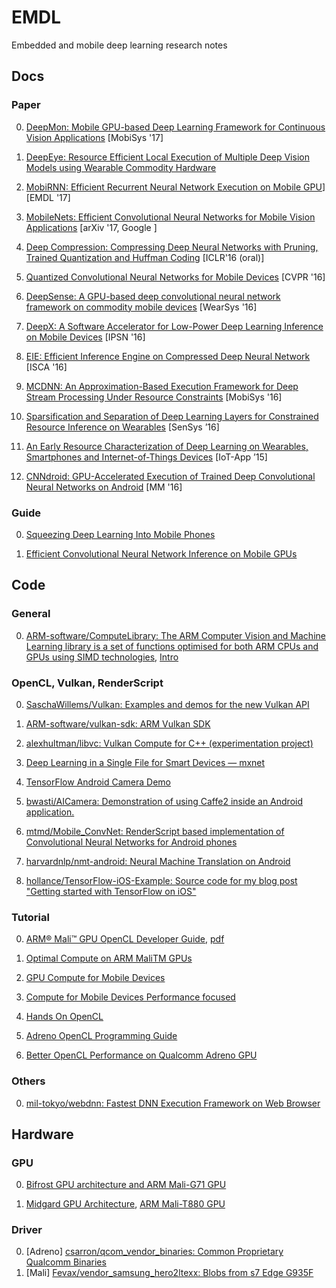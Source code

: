 # EMDL

Embedded and mobile deep learning research notes

## Docs

### Paper

0. [DeepMon: Mobile GPU-based Deep Learning Framework for Continuous Vision Applications](https://www.sigmobile.org/mobisys/2017/accepted.php) [MobiSys '17]

0. [DeepEye: Resource Efficient Local Execution of Multiple Deep Vision Models using Wearable Commodity Hardware](http://fahim-kawsar.net/papers/Mathur.MobiSys2017-Camera.pdf)

0. [MobiRNN: Efficient Recurrent Neural Network Execution on Mobile GPU](https://arxiv.org/abs/1706.00878)] [EMDL '17]

0. [MobileNets: Efficient Convolutional Neural Networks for Mobile Vision Applications](https://arxiv.org/abs/1704.04861) [arXiv '17, Google ]

0. [Deep Compression: Compressing Deep Neural Networks with Pruning, Trained Quantization and Huffman Coding](https://arxiv.org/abs/1510.00149) [ICLR'16 (oral)]

0. [Quantized Convolutional Neural Networks for Mobile Devices](https://arxiv.org/abs/1512.06473) [CVPR '16]

0. [DeepSense: A GPU-based deep convolutional neural network framework on commodity mobile devices](http://ink.library.smu.edu.sg/cgi/viewcontent.cgi?article=4278&context=sis_research) [WearSys '16]

0. [DeepX: A Software Accelerator for Low-Power Deep Learning Inference on Mobile Devices](http://niclane.org/pubs/deepx_ipsn.pdf) [IPSN '16]

0. [EIE: Efficient Inference Engine on Compressed Deep Neural Network](https://arxiv.org/abs/1602.01528) [ISCA '16]

0. [MCDNN: An Approximation-Based Execution Framework for Deep Stream Processing Under Resource Constraints](http://haneul.github.io/papers/mcdnn.pdf) [MobiSys '16]

0. [Sparsification and Separation of Deep Learning Layers for Constrained Resource Inference on Wearables](http://niclane.org/pubs/sparsesep_sensys.pdf) [SenSys ’16]

0. [An Early Resource Characterization of Deep Learning on Wearables, Smartphones and Internet-of-Things Devices](http://niclane.org/pubs/iotapp15_early.pdf) [IoT-App ’15]

0. [CNNdroid: GPU-Accelerated Execution of Trained Deep Convolutional Neural Networks on Android](https://arxiv.org/abs/1511.07376) [MM '16]

### Guide

0. [Squeezing Deep Learning Into Mobile Phones](https://www.slideshare.net/anirudhkoul/squeezing-deep-learning-into-mobile-phones)

0. [Efficient Convolutional Neural Network Inference on Mobile GPUs](https://www.slideshare.net/embeddedvision/efficient-convolutional-neural-network-inference-on-mobile-gpus-a-presentation-from-imagination-technologies)

## Code

### General

0. [ARM-software/ComputeLibrary: The ARM Computer Vision and Machine Learning library is a set of functions optimised for both ARM CPUs and GPUs using SIMD technologies](https://github.com/ARM-software/ComputeLibrary), [Intro](https://developer.arm.com/technologies/compute-library)


### OpenCL, Vulkan, RenderScript

0. [SaschaWillems/Vulkan: Examples and demos for the new Vulkan API](https://github.com/SaschaWillems/Vulkan)

0. [ARM-software/vulkan-sdk: ARM Vulkan SDK](https://github.com/ARM-software/vulkan-sdk)

0. [alexhultman/libvc: Vulkan Compute for C++ (experimentation project)](https://github.com/alexhultman/libvc)

0. [Deep Learning in a Single File for Smart Devices — mxnet](https://github.com/dmlc/mxnet/tree/master/amalgamation)

0. [TensorFlow Android Camera Demo](https://github.com/tensorflow/tensorflow/tree/master/tensorflow/examples/android)

0. [bwasti/AICamera: Demonstration of using Caffe2 inside an Android application.](https://github.com/bwasti/AICamera)

0. [mtmd/Mobile_ConvNet: RenderScript based implementation of Convolutional Neural Networks for Android phones](https://github.com/mtmd/Mobile_ConvNet)

0. [harvardnlp/nmt-android: Neural Machine Translation on Android](https://github.com/harvardnlp/nmt-android)

0. [hollance/TensorFlow-iOS-Example: Source code for my blog post "Getting started with TensorFlow on iOS"](https://github.com/hollance/TensorFlow-iOS-Example)

### Tutorial

0. [ARM® Mali™ GPU OpenCL Developer Guide](http://infocenter.arm.com/help/index.jsp?topic=/com.arm.doc.100614_0303_00_en/ada1432742770595.html), [pdf](http://infocenter.arm.com/help/topic/com.arm.doc.100614_0303_00_en/arm_mali_gpu_opencl_developer_guide_100614_0303_00_en.pdf)

0. [Optimal Compute on ARM MaliTM GPUs](http://www.cs.bris.ac.uk/home/simonm/montblanc/OpenCL_on_Mali.pdf)

0. [GPU Compute for Mobile Devices](http://www.iwocl.org/wp-content/uploads/iwocl-2014-workshop-Tim-Hartley.pdf)

0. [Compute for Mobile Devices Performance focused](http://kesen.realtimerendering.com/Compute_for_Mobile_Devices5.pdf)

0. [Hands On OpenCL](https://handsonopencl.github.io/)

0. [Adreno OpenCL Programming Guide](https://developer.qualcomm.com/download/adrenosdk/adreno-opencl-programming-guide.pdf)

0. [Better OpenCL Performance on Qualcomm Adreno GPU](https://developer.qualcomm.com/blog/better-opencl-performance-qualcomm-adreno-gpu-memory-optimization)

### Others

0. [mil-tokyo/webdnn: Fastest DNN Execution Framework on Web Browser](https://github.com/mil-tokyo/webdnn)

## Hardware

### GPU

0. [Bifrost GPU architecture and ARM Mali-G71 GPU](https://www.hotchips.org/wp-content/uploads/hc_archives/hc28/HC28.22-Monday-Epub/HC28.22.10-GPU-HPC-Epub/HC28.22.110-Bifrost-JemDavies-ARM-v04-9.pdf)

0. [Midgard GPU Architecture](http://malideveloper.arm.com/downloads/ARM_Game_Developer_Days/PDFs/2-Mali-GPU-architecture-overview-and-tile-local-storage.pdf), [ARM Mali-T880 GPU](https://www.hotchips.org/wp-content/uploads/hc_archives/hc27/HC27.25-Tuesday-Epub/HC27.25.50-GPU-Epub/HC27.25.531-Mali-T880-Bratt-ARM-2015_08_23.pdf)


### Driver

0. [Adreno] [csarron/qcom_vendor_binaries: Common Proprietary Qualcomm Binaries](https://github.com/csarron/qcom_vendor_binaries)
0. [Mali] [Fevax/vendor_samsung_hero2ltexx: Blobs from s7 Edge G935F](https://github.com/Fevax/vendor_samsung_hero2ltexx)
